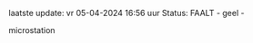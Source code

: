 laatste update: 
vr 05-04-2024 16:56   uur 
Status: FAALT - geel - 
<div class="service Y">microstation</div>